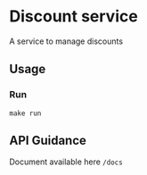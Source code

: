 # Discount service

A service to manage discounts

## Usage

### Run

`make run`

## API Guidance

Document available here `/docs`
